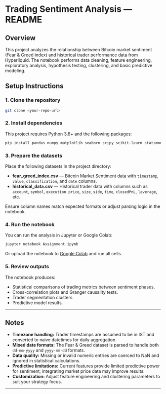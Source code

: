 # Trading Sentiment Analysis — README

## Overview

This project analyzes the relationship between Bitcoin market sentiment (Fear & Greed index) and historical trader performance data from Hyperliquid. The notebook performs data cleaning, feature engineering, exploratory analysis, hypothesis testing, clustering, and basic predictive modeling.

## Setup Instructions

### 1. Clone the repository

```bash
git clone <your-repo-url>
```

### 2. Install dependencies

This project requires Python 3.8+ and the following packages:

```bash
pip install pandas numpy matplotlib seaborn scipy scikit-learn statsmodels
```

### 3. Prepare the datasets

Place the following datasets in the project directory:

- **fear\_greed\_index.csv** — Bitcoin Market Sentiment data with `timestamp`, `value`, `classification`, and `date` columns.
- **historical\_data.csv** — Historical trader data with columns such as `account`, `symbol`, `execution price`, `size`, `side`, `time`, `closedPnL`, `leverage`, etc.

Ensure column names match expected formats or adjust parsing logic in the notebook.

### 4. Run the notebook

You can run the analysis in Jupyter or Google Colab:

```bash
jupyter notebook Assignment.ipynb
```

Or upload the notebook to [Google Colab](https://colab.research.google.com/) and run all cells.

### 5. Review outputs

The notebook produces:

- Statistical comparisons of trading metrics between sentiment phases.
- Cross-correlation plots and Granger causality tests.
- Trader segmentation clusters.
- Predictive model results.

---

## Notes

- **Timezone handling:** Trader timestamps are assumed to be in IST and converted to naive datetimes for daily aggregation.
- **Mixed date formats:** The Fear & Greed dataset is parsed to handle both `dd-mm-yyyy` and `yyyy-mm-dd` formats.
- **Data quality:** Missing or invalid numeric entries are coerced to NaN and ignored in statistical calculations.
- **Predictive limitations:** Current features provide limited predictive power for sentiment; integrating market price data may improve results.
- **Customization:** Adjust feature engineering and clustering parameters to suit your strategy focus.

---
